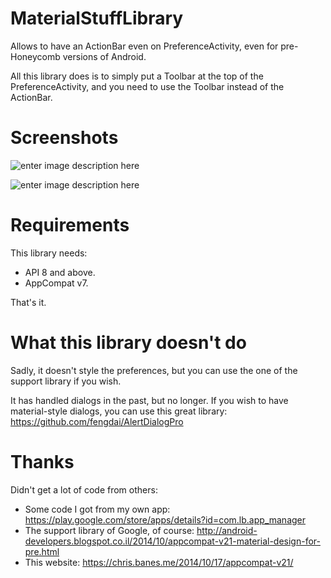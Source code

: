 MaterialStuffLibrary
====================

Allows to have an ActionBar even on PreferenceActivity, even for pre-Honeycomb versions of Android.

All this library does is to simply put a Toolbar at the top of the PreferenceActivity, and you need to use the Toolbar instead of the ActionBar.

Screenshots
==
![enter image description here](https://raw.githubusercontent.com/AndroidDeveloperLB/MaterialStuffLibrary/master/1.png)

![enter image description here](https://raw.githubusercontent.com/AndroidDeveloperLB/MaterialStuffLibrary/master/2.png)

Requirements
==
This library needs:
 - API 8 and above.
 - AppCompat v7.

That's it.

What this library doesn't do
==
Sadly, it doesn't style the preferences, but you can use the one of the support library if you wish.

It has handled dialogs in the past, but no longer. If you wish to have material-style dialogs, you can use this great library:
    https://github.com/fengdai/AlertDialogPro

Thanks
==
Didn't get a lot of code from others:
 
 - Some code I got from my own app:
 https://play.google.com/store/apps/details?id=com.lb.app_manager
 - The support library of Google, of course:
 http://android-developers.blogspot.co.il/2014/10/appcompat-v21-material-design-for-pre.html
 - This website:
 https://chris.banes.me/2014/10/17/appcompat-v21/  
